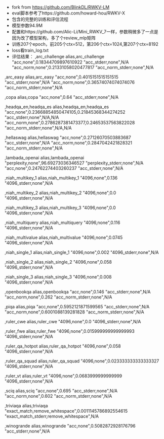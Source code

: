 - fork from https://github.com/BlinkDL/RWKV-LM
- eval脚本参考了https://github.com/howard-hou/RWKV-X
- 包含的完整的训练和评估流程
- 模型参数94.9M
- 配置和https://github.com/Alic-Li/Mini_RWKV_7一样，参数稍微多了一点是因为改了模型架构，多了个review_mlp矩阵
- 训练207个epoch，前205个ctx=512，第206个ctx=1024,第207个ctx=8192
- loss看train_log.txt
- 评估结果：
,arc_challenge
alias,arc_challenge
"acc,none",0.18344709897610922
"acc_stderr,none",N/A
"acc_norm,none",0.21331058020477817
"acc_norm_stderr,none",N/A

,arc_easy
alias,arc_easy
"acc,none",0.4015151515151515
"acc_stderr,none",N/A
"acc_norm,none",0.36574074074074076
"acc_norm_stderr,none",N/A

,copa
alias,copa
"acc,none",0.64
"acc_stderr,none",N/A

,headqa_en,headqa_es
alias,headqa_en,headqa_es
"acc,none",0.23668854850474105,0.21845368344274252
"acc_stderr,none",N/A,N/A
"acc_norm,none",0.2786287381473377,0.24653537563822028
"acc_norm_stderr,none",N/A,N/A

,hellaswag
alias,hellaswag
"acc,none",0.27126070503883687
"acc_stderr,none",N/A
"acc_norm,none",0.2847042421828321
"acc_norm_stderr,none",N/A

,lambada_openai
alias,lambada_openai
"perplexity,none",96.69273036346527
"perplexity_stderr,none",N/A
"acc,none",0.24762274403260237
"acc_stderr,none",N/A

,niah_multikey_1
alias,niah_multikey_1
"4096,none",0.136
"4096_stderr,none",N/A

,niah_multikey_2
alias,niah_multikey_2
"4096,none",0.0
"4096_stderr,none",N/A

,niah_multikey_3
alias,niah_multikey_3
"4096,none",0.0
"4096_stderr,none",N/A

,niah_multiquery
alias,niah_multiquery
"4096,none",0.116
"4096_stderr,none",N/A

,niah_multivalue
alias,niah_multivalue
"4096,none",0.0745
"4096_stderr,none",N/A

,niah_single_1
alias,niah_single_1
"4096,none",0.002
"4096_stderr,none",N/A

,niah_single_2
alias,niah_single_2
"4096,none",0.058
"4096_stderr,none",N/A

,niah_single_3
alias,niah_single_3
"4096,none",0.008
"4096_stderr,none",N/A

,openbookqa
alias,openbookqa
"acc,none",0.146
"acc_stderr,none",N/A
"acc_norm,none",0.262
"acc_norm_stderr,none",N/A

,piqa
alias,piqa
"acc,none",0.5952121871599565
"acc_stderr,none",N/A
"acc_norm,none",0.6001088139281828
"acc_norm_stderr,none",N/A

,ruler_cwe
alias,ruler_cwe
"4096,none",0.0
"4096_stderr,none",N/A

,ruler_fwe
alias,ruler_fwe
"4096,none",0.015999999999999993
"4096_stderr,none",N/A

,ruler_qa_hotpot
alias,ruler_qa_hotpot
"4096,none",0.058
"4096_stderr,none",N/A

,ruler_qa_squad
alias,ruler_qa_squad
"4096,none",0.023333333333333327
"4096_stderr,none",N/A

,ruler_vt
alias,ruler_vt
"4096,none",0.0683999999999999
"4096_stderr,none",N/A

,sciq
alias,sciq
"acc,none",0.695
"acc_stderr,none",N/A
"acc_norm,none",0.602
"acc_norm_stderr,none",N/A

,triviaqa
alias,triviaqa
"exact_match,remove_whitespace",0.0011145786892554615
"exact_match_stderr,remove_whitespace",N/A

,winogrande
alias,winogrande
"acc,none",0.5082872928176796
"acc_stderr,none",N/A
